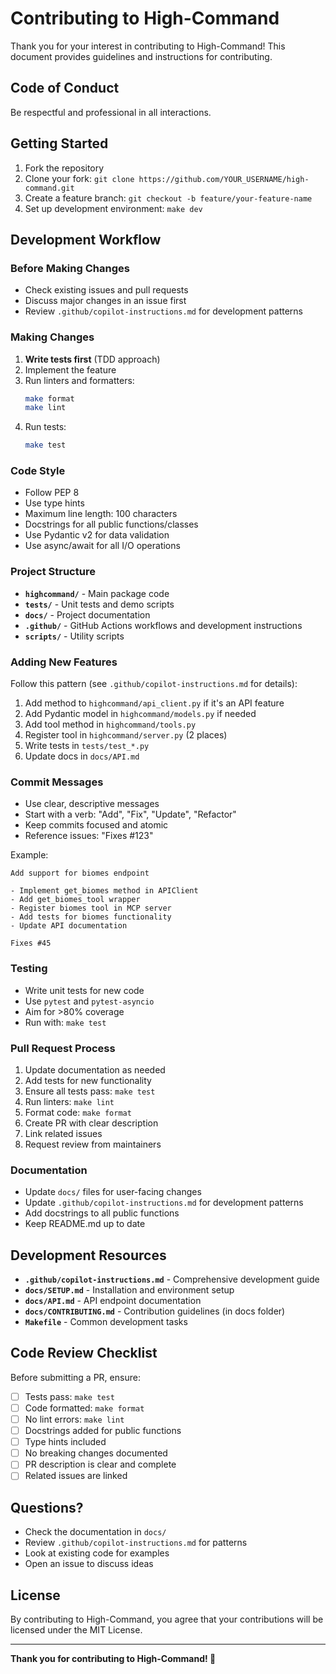 # Contributing to High-Command

Thank you for your interest in contributing to High-Command! This document provides guidelines and instructions for contributing.

## Code of Conduct

Be respectful and professional in all interactions.

## Getting Started

1. Fork the repository
2. Clone your fork: `git clone https://github.com/YOUR_USERNAME/high-command.git`
3. Create a feature branch: `git checkout -b feature/your-feature-name`
4. Set up development environment: `make dev`

## Development Workflow

### Before Making Changes

- Check existing issues and pull requests
- Discuss major changes in an issue first
- Review `.github/copilot-instructions.md` for development patterns

### Making Changes

1. **Write tests first** (TDD approach)
2. Implement the feature
3. Run linters and formatters:
   ```bash
   make format
   make lint
   ```
4. Run tests:
   ```bash
   make test
   ```

### Code Style

- Follow PEP 8
- Use type hints
- Maximum line length: 100 characters
- Docstrings for all public functions/classes
- Use Pydantic v2 for data validation
- Use async/await for all I/O operations

### Project Structure

- **`highcommand/`** - Main package code
- **`tests/`** - Unit tests and demo scripts
- **`docs/`** - Project documentation
- **`.github/`** - GitHub Actions workflows and development instructions
- **`scripts/`** - Utility scripts

### Adding New Features

Follow this pattern (see `.github/copilot-instructions.md` for details):

1. Add method to `highcommand/api_client.py` if it's an API feature
2. Add Pydantic model in `highcommand/models.py` if needed
3. Add tool method in `highcommand/tools.py`
4. Register tool in `highcommand/server.py` (2 places)
5. Write tests in `tests/test_*.py`
6. Update docs in `docs/API.md`

### Commit Messages

- Use clear, descriptive messages
- Start with a verb: "Add", "Fix", "Update", "Refactor"
- Keep commits focused and atomic
- Reference issues: "Fixes #123"

Example:
```
Add support for biomes endpoint

- Implement get_biomes method in APIClient
- Add get_biomes_tool wrapper
- Register biomes tool in MCP server
- Add tests for biomes functionality
- Update API documentation

Fixes #45
```

### Testing

- Write unit tests for new code
- Use `pytest` and `pytest-asyncio`
- Aim for >80% coverage
- Run with: `make test`

### Pull Request Process

1. Update documentation as needed
2. Add tests for new functionality
3. Ensure all tests pass: `make test`
4. Run linters: `make lint`
5. Format code: `make format`
6. Create PR with clear description
7. Link related issues
8. Request review from maintainers

### Documentation

- Update `docs/` files for user-facing changes
- Update `.github/copilot-instructions.md` for development patterns
- Add docstrings to all public functions
- Keep README.md up to date

## Development Resources

- **`.github/copilot-instructions.md`** - Comprehensive development guide
- **`docs/SETUP.md`** - Installation and environment setup
- **`docs/API.md`** - API endpoint documentation
- **`docs/CONTRIBUTING.md`** - Contribution guidelines (in docs folder)
- **`Makefile`** - Common development tasks

## Code Review Checklist

Before submitting a PR, ensure:

- [ ] Tests pass: `make test`
- [ ] Code formatted: `make format`
- [ ] No lint errors: `make lint`
- [ ] Docstrings added for public functions
- [ ] Type hints included
- [ ] No breaking changes documented
- [ ] PR description is clear and complete
- [ ] Related issues are linked

## Questions?

- Check the documentation in `docs/`
- Review `.github/copilot-instructions.md` for patterns
- Look at existing code for examples
- Open an issue to discuss ideas

## License

By contributing to High-Command, you agree that your contributions will be licensed under the MIT License.

---

**Thank you for contributing to High-Command! 🎉**
